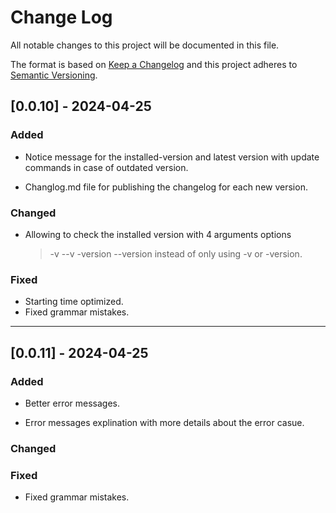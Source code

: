 # Change Log

All notable changes to this project will be documented in this file.

The format is based on [Keep a Changelog](http://keepachangelog.com/)
and this project adheres to [Semantic Versioning](http://semver.org/).

## [0.0.10] - 2024-04-25

### Added

- Notice message for the installed-version and latest version with update commands in case of outdated version.

- Changlog.md file for publishing the changelog for each new version.

### Changed

- Allowing to check the installed version with 4 arguments options
  > -v --v -version --version
  > instead of only using -v or -version.

### Fixed

- Starting time optimized.
- Fixed grammar mistakes.

---

## [0.0.11] - 2024-04-25

### Added

- Better error messages.

- Error messages explination with more details about the error casue.

### Changed

### Fixed

- Fixed grammar mistakes.
